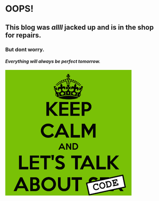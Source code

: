 # **OOPS!**

## This blog was *allll* jacked up and is in the shop for repairs.

### But dont worry.

#### *Everything will always be perfect tomorrow.*

<img src="/lets talk about code.png" width="400">
